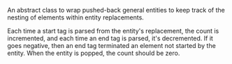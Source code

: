 An abstract class to wrap pushed-back general entities to keep track of the nesting of elements within entity replacements.

Each time a start tag is parsed from the entity's replacement, the count is incremented, and each time an end tag is parsed, it's decremented. If it goes negative, then an end tag terminated an element not started by the entity. When the entity is popped, the count should be zero.